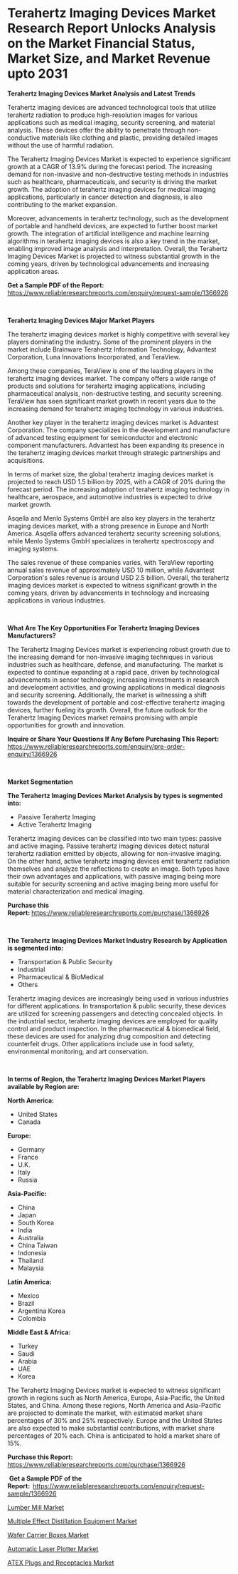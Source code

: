 <p><h1>Terahertz Imaging Devices Market Research Report Unlocks Analysis on the Market Financial Status, Market Size, and Market Revenue upto 2031</h1></p><p><strong>Terahertz Imaging Devices Market Analysis and Latest Trends</strong></p>
<p><p>Terahertz imaging devices are advanced technological tools that utilize terahertz radiation to produce high-resolution images for various applications such as medical imaging, security screening, and material analysis. These devices offer the ability to penetrate through non-conductive materials like clothing and plastic, providing detailed images without the use of harmful radiation.</p><p>The Terahertz Imaging Devices Market is expected to experience significant growth at a CAGR of 13.9% during the forecast period. The increasing demand for non-invasive and non-destructive testing methods in industries such as healthcare, pharmaceuticals, and security is driving the market growth. The adoption of terahertz imaging devices for medical imaging applications, particularly in cancer detection and diagnosis, is also contributing to the market expansion.</p><p>Moreover, advancements in terahertz technology, such as the development of portable and handheld devices, are expected to further boost market growth. The integration of artificial intelligence and machine learning algorithms in terahertz imaging devices is also a key trend in the market, enabling improved image analysis and interpretation. Overall, the Terahertz Imaging Devices Market is projected to witness substantial growth in the coming years, driven by technological advancements and increasing application areas.</p></p>
<p><strong>Get a Sample PDF of the Report:&nbsp;</strong> <a href="https://www.reliableresearchreports.com/enquiry/request-sample/1366926">https://www.reliableresearchreports.com/enquiry/request-sample/1366926</a></p>
<p>&nbsp;</p>
<p><strong>Terahertz Imaging Devices Major Market Players</strong></p>
<p><p>The terahertz imaging devices market is highly competitive with several key players dominating the industry. Some of the prominent players in the market include Brainware Terahertz Information Technology, Advantest Corporation, Luna Innovations Incorporated, and TeraView.</p><p>Among these companies, TeraView is one of the leading players in the terahertz imaging devices market. The company offers a wide range of products and solutions for terahertz imaging applications, including pharmaceutical analysis, non-destructive testing, and security screening. TeraView has seen significant market growth in recent years due to the increasing demand for terahertz imaging technology in various industries.</p><p>Another key player in the terahertz imaging devices market is Advantest Corporation. The company specializes in the development and manufacture of advanced testing equipment for semiconductor and electronic component manufacturers. Advantest has been expanding its presence in the terahertz imaging devices market through strategic partnerships and acquisitions.</p><p>In terms of market size, the global terahertz imaging devices market is projected to reach USD 1.5 billion by 2025, with a CAGR of 20% during the forecast period. The increasing adoption of terahertz imaging technology in healthcare, aerospace, and automotive industries is expected to drive market growth.</p><p>Asqella and Menlo Systems GmbH are also key players in the terahertz imaging devices market, with a strong presence in Europe and North America. Asqella offers advanced terahertz security screening solutions, while Menlo Systems GmbH specializes in terahertz spectroscopy and imaging systems.</p><p>The sales revenue of these companies varies, with TeraView reporting annual sales revenue of approximately USD 10 million, while Advantest Corporation's sales revenue is around USD 2.5 billion. Overall, the terahertz imaging devices market is expected to witness significant growth in the coming years, driven by advancements in technology and increasing applications in various industries.</p></p>
<p>&nbsp;</p>
<p><strong>What Are The Key Opportunities For Terahertz Imaging Devices Manufacturers?</strong></p>
<p><p>The Terahertz Imaging Devices market is experiencing robust growth due to the increasing demand for non-invasive imaging techniques in various industries such as healthcare, defense, and manufacturing. The market is expected to continue expanding at a rapid pace, driven by technological advancements in sensor technology, increasing investments in research and development activities, and growing applications in medical diagnosis and security screening. Additionally, the market is witnessing a shift towards the development of portable and cost-effective terahertz imaging devices, further fueling its growth. Overall, the future outlook for the Terahertz Imaging Devices market remains promising with ample opportunities for growth and innovation.</p></p>
<p><strong>Inquire or Share Your Questions If Any Before Purchasing This Report:</strong> <a href="https://www.reliableresearchreports.com/enquiry/pre-order-enquiry/1366926">https://www.reliableresearchreports.com/enquiry/pre-order-enquiry/1366926</a></p>
<p>&nbsp;</p>
<p><strong>Market Segmentation</strong></p>
<p><strong>The Terahertz Imaging Devices Market Analysis by types is segmented into:</strong></p>
<p><ul><li>Passive Terahertz Imaging</li><li>Active Terahertz Imaging</li></ul></p>
<p><p>Terahertz imaging devices can be classified into two main types: passive and active imaging. Passive terahertz imaging devices detect natural terahertz radiation emitted by objects, allowing for non-invasive imaging. On the other hand, active terahertz imaging devices emit terahertz radiation themselves and analyze the reflections to create an image. Both types have their own advantages and applications, with passive imaging being more suitable for security screening and active imaging being more useful for material characterization and medical imaging.</p></p>
<p><strong>Purchase this Report:&nbsp;</strong><a href="https://www.reliableresearchreports.com/purchase/1366926">https://www.reliableresearchreports.com/purchase/1366926</a></p>
<p>&nbsp;</p>
<p><strong>The Terahertz Imaging Devices Market Industry Research by Application is segmented into:</strong></p>
<p><ul><li>Transportation & Public Security</li><li>Industrial</li><li>Pharmaceutical & BioMedical</li><li>Others</li></ul></p>
<p><p>Terahertz imaging devices are increasingly being used in various industries for different applications. In transportation & public security, these devices are utilized for screening passengers and detecting concealed objects. In the industrial sector, terahertz imaging devices are employed for quality control and product inspection. In the pharmaceutical & biomedical field, these devices are used for analyzing drug composition and detecting counterfeit drugs. Other applications include use in food safety, environmental monitoring, and art conservation.</p></p>
<p>&nbsp;</p>
<p><strong>In terms of Region, the Terahertz Imaging Devices Market Players available by Region are:</strong></p>
<p>
    <p> <strong> North America: </strong>
        <ul>
            <li>United States</li>
            <li>Canada</li>
        </ul>
        </p> 
    <p> <strong> Europe: </strong>
        <ul>
            <li>Germany</li>
            <li>France</li>
            <li>U.K.</li>
            <li>Italy</li>
            <li>Russia</li>
        </ul>
        </p> 
    <p> <strong> Asia-Pacific: </strong>
        <ul>
            <li>China</li>
            <li>Japan</li>
            <li>South Korea</li>
            <li>India</li>
            <li>Australia</li>
            <li>China Taiwan</li>
            <li>Indonesia</li>
            <li>Thailand</li>
            <li>Malaysia</li>
        </ul>
        </p> 
    <p> <strong> Latin America: </strong>
        <ul>
            <li>Mexico</li>
            <li>Brazil</li>
            <li>Argentina Korea</li>
            <li>Colombia</li>
        </ul>
        </p> 
    <p> <strong> Middle East & Africa: </strong>
        <ul>
            <li>Turkey</li>
            <li>Saudi</li>
            <li>Arabia</li>
            <li>UAE</li>
            <li>Korea</li>
        </ul>
    </p>
    </p>
<p><p>The Terahertz Imaging Devices market is expected to witness significant growth in regions such as North America, Europe, Asia-Pacific, the United States, and China. Among these regions, North America and Asia-Pacific are projected to dominate the market, with estimated market share percentages of 30% and 25% respectively. Europe and the United States are also expected to make substantial contributions, with market share percentages of 20% each. China is anticipated to hold a market share of 15%.</p></p>
<p><strong>Purchase this Report: </strong><a href="https://www.reliableresearchreports.com/purchase/1366926">https://www.reliableresearchreports.com/purchase/1366926</a></p>
<p>&nbsp;<strong>Get a Sample PDF of the Report:&nbsp;&nbsp;</strong><a href="https://www.reliableresearchreports.com/enquiry/request-sample/1366926">https://www.reliableresearchreports.com/enquiry/request-sample/1366926</a></p>
<p><strong></strong></p>
<p><p><a href="https://github.com/beatblasta/Market-Research-Report-List-1/blob/main/lumber-mill-market.md">Lumber Mill Market</a></p><p><a href="https://medium.com/@patriciahanson2013/multiple-effect-distillation-equipment-market-competitive-analysis-market-trends-and-forecast-to-64c9ed100748">Multiple Effect Distillation Equipment Market</a></p><p><a href="https://github.com/angelajermaine/Market-Research-Report-List-1/blob/main/wafer-carrier-boxes-market.md">Wafer Carrier Boxes Market</a></p><p><a href="https://medium.com/@merrittrice2023/analyzing-automatic-laser-plotter-market-global-industry-perspective-and-forecast-2024-to-2031-41e8875b8004">Automatic Laser Plotter Market</a></p><p><a href="https://medium.com/@patriciahanson2013/atex-plugs-and-receptacles-market-size-market-outlook-and-market-forecast-2024-to-2031-992e2bcc9781">ATEX Plugs and Receptacles Market</a></p></p>